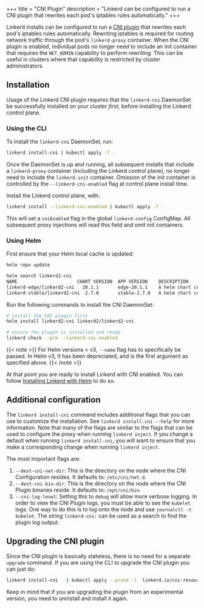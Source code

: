 +++
title = "CNI Plugin"
description = "Linkerd can be configured to run a CNI plugin that rewrites each pod's iptables rules automatically."
+++

Linkerd installs can be configured to run a
[CNI plugin](https://github.com/containernetworking/cni) that rewrites each
pod's iptables rules automatically. Rewriting iptables is required for routing
network traffic through the pod's `linkerd-proxy` container. When the CNI plugin
is enabled, individual pods no longer need to include an init container that
requires the `NET_ADMIN` capability to perform rewriting. This can be useful in
clusters where that capability is restricted by cluster administrators.

## Installation

Usage of the Linkerd CNI plugin requires that the `linkerd-cni` DaemonSet be
successfully installed on your cluster _first_, before installing the Linkerd
control plane.

### Using the CLI

To install the `linkerd-cni` DaemonSet, run:

```bash
linkerd install-cni | kubectl apply -f -
```

Once the DaemonSet is up and running, all subsequent installs that include a
`linkerd-proxy` container (including the Linkerd control plane), no longer need
to include the `linkerd-init` container. Omission of the init container is
controlled by the `--linkerd-cni-enabled` flag at control plane install time.

Install the Linkerd control plane, with:

```bash
linkerd install --linkerd-cni-enabled | kubectl apply -f -
```

This will set a `cniEnabled` flag in the global `linkerd-config` ConfigMap. All
subsequent proxy injections will read this field and omit init containers.

### Using Helm

First ensure that your Helm local cache is updated:

```bash
helm repo update

helm search linkerd2-cni
NAME                      CHART VERSION  APP VERSION    DESCRIPTION
linkerd-edge/linkerd2-cni   20.1.1       edge-20.1.1    A helm chart containing the resources needed by the Linke...
linkerd-stable/linkerd2-cni  2.7.0       stable-2.7.0   A helm chart containing the resources needed by the Linke...
```

Run the following commands to install the CNI DaemonSet:

```bash
# install the CNI plugin first
helm install linkerd2-cni linkerd2/linkerd2-cni

# ensure the plugin is installed and ready
linkerd check --pre --linkerd-cni-enabled
```

{{< note >}}
For Helm versions < v3, `--name` flag has to specifically be passed.
In Helm v3, It has been depreciated, and is the first argument as
 specified above.
{{< /note >}}

At that point you are ready to install Linkerd with CNI enabled.
You can follow [Installing Linkerd with Helm](/2/tasks/install-helm/) to do so.

## Additional configuration

The `linkerd install-cni` command includes additional flags that you can use to
customize the installation. See `linkerd install-cni --help` for more
information. Note that many of the flags are similar to the flags that can be
used to configure the proxy when running `linkerd inject`. If you change a
default when running `linkerd install-cni`, you will want to ensure that you
make a corresponding change when running `linkerd inject`.

The most important flags are:

1. `--dest-cni-net-dir`: This is the directory on the node where the CNI
   Configuration resides. It defaults to: `/etc/cni/net.d`.
2. `--dest-cni-bin-dir`: This is the directory on the node where the CNI Plugin
   binaries reside. It defaults to: `/opt/cni/bin`.
3. `--cni-log-level`: Setting this to `debug` will allow more verbose logging.
   In order to view the CNI Plugin logs, you must be able to see the `kubelet`
   logs. One way to do this is to log onto the node and use
   `journalctl -t kubelet`. The string `linkerd-cni:` can be used as a search to
   find the plugin log output.

## Upgrading the CNI plugin

Since the CNI plugin is basically stateless, there is no need for a separate
`upgrade` command. If you are using the CLI to upgrade the CNI plugin you can
just do:

```bash
linkerd install-cni   | kubectl apply --prune -l  linkerd.io/cni-resource=true -f -
```

Keep in mind that if you are upgrading the plugin from an experimental version,
you need to uninstall and install it again.

